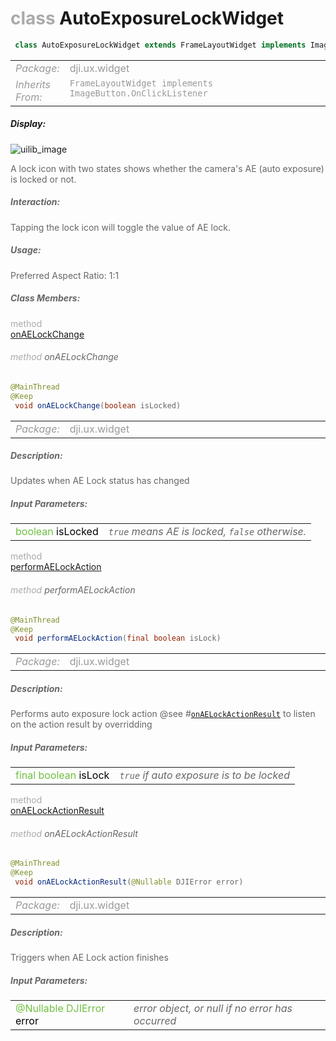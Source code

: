 <div class="article"><h1 ><font color="#AAA">class </font>AutoExposureLockWidget</h1></div>

~~~java
 class AutoExposureLockWidget extends FrameLayoutWidget implements ImageButton.OnClickListener 
~~~

<html><table class="table-supportedby"><tr valign="top"><td width=15%><font color="#999"><i>Package:</i></td><td width=85%><font color="#999">dji.ux.widget</td></tr><tr valign="top"><td width=15%><font color="#999"><i>Inherits From:</i></td><td width=85%><font color="#999"><code>FrameLayoutWidget implements ImageButton.OnClickListener</code></td></tr></table></html>



##### Display:

![uilib_image](/assets/EV.gif)<br style="clear:both" />

<font color="#666">A lock icon with two states shows whether the camera's AE (auto exposure) is locked or not.



##### Interaction:



<font color="#666">Tapping the lock icon will toggle the value of AE lock.



##### Usage:



<font color="#666">Preferred Aspect Ratio: 1:1



##### Class Members:

<div class="api-row" id="autoexposurelockwidget_onaelockchange"><div class="api-col left"></div><div class="api-col middle" style="color:#AAA">method</div><div class="api-col right"><a class="trigger" href="#autoexposurelockwidget_onaelockchange_inline">onAELockChange</a></div></div><div class="inline-doc" id="autoexposurelockwidget_onaelockchange_inline"

><div class="article"><h6 ><font color="#AAA">method </font>onAELockChange</h6></div>

~~~java
@MainThread
@Keep
 void onAELockChange(boolean isLocked) 
~~~

<html><table class="table-supportedby"><tr valign="top"><td width=15%><font color="#999"><i>Package:</i></td><td width=85%><font color="#999">dji.ux.widget</td></tr></table></html>



##### Description:



<font color="#666">Updates when AE Lock status has changed



##### Input Parameters:

<html><table class="table-inline-parameters"><tr valign="top"><td><font color="#70BF41">boolean <font color="#000">isLocked</td><td><font color="#666"><i><code>true</code> means AE is locked, <code>false</code> otherwise.</i></td></tr></table></html></div>

<div class="api-row" id="autoexposurelockwidget_performaelockaction"><div class="api-col left"></div><div class="api-col middle" style="color:#AAA">method</div><div class="api-col right"><a class="trigger" href="#autoexposurelockwidget_performaelockaction_inline">performAELockAction</a></div></div><div class="inline-doc" id="autoexposurelockwidget_performaelockaction_inline"

><div class="article"><h6 ><font color="#AAA">method </font>performAELockAction</h6></div>

~~~java
@MainThread
@Keep
 void performAELockAction(final boolean isLock) 
~~~

<html><table class="table-supportedby"><tr valign="top"><td width=15%><font color="#999"><i>Package:</i></td><td width=85%><font color="#999">dji.ux.widget</td></tr></table></html>



##### Description:



<font color="#666">Performs auto exposure lock action @see #<code><a href="/Widgets/AutoExposureLockWidget.html#autoexposurelockwidget_onaelockactionresult">onAELockActionResult</a></code> to listen on the action result by overridding



##### Input Parameters:

<html><table class="table-inline-parameters"><tr valign="top"><td><font color="#70BF41">final boolean <font color="#000">isLock</td><td><font color="#666"><i><code>true</code> if auto exposure is to be locked</i></td></tr></table></html></div>

<div class="api-row" id="autoexposurelockwidget_onaelockactionresult"><div class="api-col left"></div><div class="api-col middle" style="color:#AAA">method</div><div class="api-col right"><a class="trigger" href="#autoexposurelockwidget_onaelockactionresult_inline">onAELockActionResult</a></div></div><div class="inline-doc" id="autoexposurelockwidget_onaelockactionresult_inline"

><div class="article"><h6 ><font color="#AAA">method </font>onAELockActionResult</h6></div>

~~~java
@MainThread
@Keep
 void onAELockActionResult(@Nullable DJIError error) 
~~~

<html><table class="table-supportedby"><tr valign="top"><td width=15%><font color="#999"><i>Package:</i></td><td width=85%><font color="#999">dji.ux.widget</td></tr></table></html>



##### Description:



<font color="#666">Triggers when AE Lock action finishes



##### Input Parameters:

<html><table class="table-inline-parameters"><tr valign="top"><td><font color="#70BF41">@Nullable DJIError <font color="#000">error</td><td><font color="#666"><i>error object, or null if no error has occurred</i></td></tr></table></html></div>


